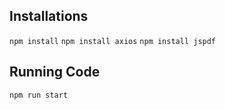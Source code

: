## Installations

`npm install`
`npm install axios`
`npm install jspdf`

## Running Code

`npm run start`
